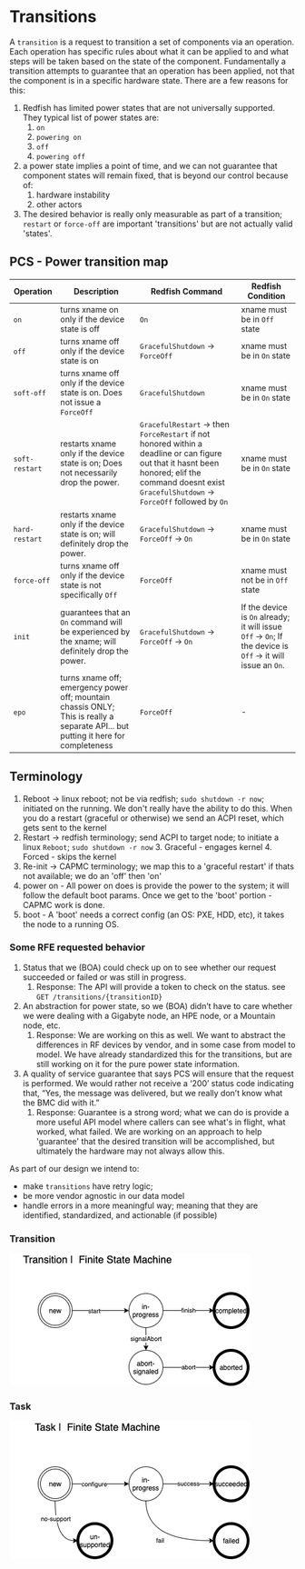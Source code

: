 # Transitions

A `transition` is a request to transition a set of components via an operation.  Each operation has specific rules about what it can be applied to and what steps will be taken based on the state of the component.   Fundamentally a transition attempts to guarantee that an operation has been applied, not that the component is in a specific hardware state.  There are a few reasons for this:

1. Redfish has limited power states that are not universally supported.  They typical list of power states are:
   1. `on`
   2. `powering on`
   3. `off`
   4. `powering off`
2. a power state implies a point of time, and we can not guarantee that component states will remain fixed, that is beyond our control because of:
   1. hardware instability
   2. other actors
3. The desired behavior is really only measurable as part of a transition; `restart` or `force-off` are important 'transitions' but are not actually valid 'states'.


## PCS - Power transition map

| Operation | Description | Redfish Command | Redfish Condition |
| --- | --- | --- | --- |
| `on` | turns xname on only if the device state is off | `On` | xname must be in `Off` state |
| `off` | turns xname off only if the device state is on | `GracefulShutdown` -> `ForceOff` | xname must be in `On` state |
| `soft-off` | turns xname off only if the device state is on. Does not issue a `ForceOff` | `GracefulShutdown` | xname must be in `On` state |
| `soft-restart` | restarts xname only if the device state is on; Does not necessarily drop the power.  | `GracefulRestart` -> then `ForceRestart` if not honored within a deadline or can figure out that it hasnt been honored; elif the command doesnt exist `GracefulShutdown` -> `ForceOff` followed by `On`| xname must be in `On` state |
| `hard-restart` | restarts xname only if the device state is on;  will definitely drop the power. |`GracefulShutdown` -> `ForceOff` -> `On` | xname must be in `On` state |
| `force-off` | turns xname off only if the device state is not specifically `Off` | `ForceOff` | xname must not be in `Off` state |
| `init` | guarantees that an `On` command will be experienced by the xname; will definitely drop the power. |`GracefulShutdown` -> `ForceOff` -> `On` | If the device is `On` already; it will issue `Off` -> `On`; If the device is `Off` -> it will issue an `On`. |
| `epo` | turns xname off; emergency power off; mountain chassis ONLY; This is really a separate API... but putting it here for completeness  | `ForceOff` | - |

## Terminology

 1. Reboot -> linux reboot; not be via redfish; `sudo shutdown -r now`; initiated on the running. We don't really have the ability to do this.  When you do a restart (graceful or otherwise) we send an ACPI reset, which gets sent to the kernel
 2. Restart -> redfish terminology; send ACPI to target node; to initiate a linux `Reboot`; `sudo shutdown -r now` 
 		3. Graceful - engages kernel
 		4. Forced - skips the kernel
 5. Re-init -> CAPMC terminology; we map this to a 'graceful restart' if thats not available; we do an 'off' then 'on' 
 1. power on - All power on does is provide the power to the system; it will follow the default boot params. Once we get to the 'boot' portion - CAPMC work is done.  
 2. boot - A 'boot' needs a correct config (an OS: PXE, HDD, etc), it takes the node to a running OS.  

### Some RFE requested behavior

1. Status that we (BOA) could check up on to see whether our request succeeded or failed or was still in progress.  
   1. Response: The API will provide a token to check on the status.  see `GET /transitions/{transitionID}`
2. An abstraction for power state, so we (BOA) didn’t have to care whether we were dealing with a Gigabyte node, an HPE node, or a Mountain node, etc.
   1. Response: We are working on this as well. We want to abstract the differences in RF devices by vendor, and in some case from model to model.  We have already standardized this for the transitions, but are still working on it for the pure power state information. 
3. A quality of service guarantee that says PCS will ensure that the request is performed. We would rather not receive a ‘200’ status code indicating that, “Yes, the message was delivered, but we really don’t know what the BMC did with it.”
   1. Response: Guarantee is a strong word; what we can do is provide a more useful API model where callers can see what's in flight, what worked, what failed.  We are working on an approach to help 'guarantee' that the desired transition will be accomplished, but ultimately the hardware may not always allow this. 


As part of our design we intend to:

* make `transitions` have retry logic;
* be more vendor agnostic in our data model
* handle errors in a more meaningful way; meaning that they are identified, standardized, and actionable (if possible)


### Transition
![Transition FSM](../img/renders/transition_FSM.png)

### Task
![Task FSM](../img/renders/task_FSM.png)